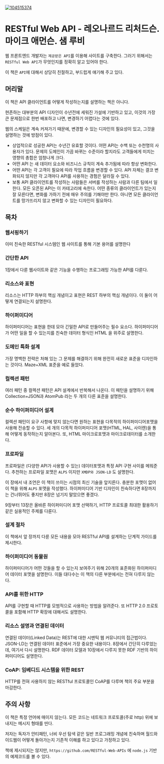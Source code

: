 [![104515374](https://lh3.googleusercontent.com/lJdW39Non-jal3fVnjH6-GGmcvx42DzOSK2pAroPDmuO5hkbCG0a3gYiKgDayfMMTpDeZq6oJlDkxUuGjOJ0112jCkxRQb2f1hmWWDY4EiF3istxy_O_OotMOLRT0kIwnRLPsBOJtb-3-KYCAzJ1cth9Ah-3ZZqFJK_HkSbARqyUyRggGyhqVDqH0QBv-wtOKagcy78pF42fwCZA3fFSvjJAnri4axE4NADnr56OVvxjjtDTjqfBElDGKRaZddvLpM0X_XV-ZbDIp-CwnUf9jM2EZf8cWvUDijmOWt_IBhMk4KbOVcOno5TKQBo6Mcu472LsA7YUu1QYvZgIp95IFzUyfhO6KPhaeEXC9_L-8t8DIYonlLnNPxn6re0Kt2t7Dpe6YcKQv0Ls4ZF44yqDmAcXGr0erlZLb60WzbIliTorJc1WZcYqRVYkcBO0yU5NCacLEb7Tn5KIHZIkGF2nvIgXJEWHSeORbnUsh72cCSLF4UUOlH3Br3z8yNTdjInXNVNFBXIcPMqHbPR7uuHYWQzfljnrBDGwJYvB39ZYn6AxwZRcDIOdqFBp1AntYYm4tB9Or7DVp2nTN3Wv4DCiay77yqi-3KvEuRMfaGURi9tC0qD19HtangZLclVejib9pFsUQ2sMDUWXjLE-7tMwwwXQbQ8QSjeD=w500-h656-no)](http://www.yes24.com/Product/Goods/20103050?scode=032&OzSrank=1)

# RESTful Web API - 레오나르드 리처드슨. 마이크 애먼슨. 샘 루비

웹 프론트엔드 개발자는 `제공받은 API`를 이용해 사이트를 구축한다. 그러기 위해서는 `RESTful Web API`가 무엇인지를 정확히 알고 있어야 한다.

이 책은 `API`에 대해서 상당히 친절하고, 부드럽게 얘기해 주고 있다.

## 머리말

이 책은 API 클라이언트를 어떻게 작성하는지를 설명하는 책은 아니다. 

현존하는 대부분의 API 디자인이 수년전에 세워진 가설에 기반하고 있고, 이것의 가장 큰 문제점으로 한번 배포하고 나면, 변경하기 어렵다는 것에 있다.

웹의 스케일은 계속 커져가기 때문에, 변경할 수 있는 디자인의 필요성이 있고, 그것을 설명하는 것에 방점이 있다.

- 상업적으로 성공한 API는 수년간 유효할 것이다. 어떤 API는 수백 또는 수천명의 사용자가 있다. 문제의 도메인이 가끔 바뀌는 수준이라 할지라도 고객들에게 미치는 영향의 총합은 엄청나게 크다.
- 어떤 API 는 새 데이터 요소와 비즈니스 규칙이 계속 추가됨에 따라 항상 변화한다.
- 어떤 API는 각 고객이 필요에 따라 작업 흐름을 변경할 수 있다. API 자체는 결코 변화되지 않지만 각 고객마다 API를 사용하는 경험은 달라질 수 있다.
- 보통 API 클라이언트를 작성하는 사람들은 서버를 작성하는 사람과 다른 팀에서 일한다. 모든 오픈된 API는 이 카테고리에 속한다. 어떤 종류의 클라이언트가 있는지 잘 모른다면, 변화를 가하기 전에 매우 주의를 기해야만 한다. 아니면 모든 클라이언트를 망가뜨리지 않고 변화할 수 있는 디자인이 필요하다.

## 목차

### 웹서핑하기

이미 친숙한 RESTful 시스템인 웹 사이트를 통해 기본 용어를 설명한다

### 간단한 API

1장에서 다룬 웹사이트와 같은 기능을 수행하는 프로그래밍 가능한 API를 다룬다.

### 리소스와 표현

리소스는 HTTP 하부의 핵심 개념이고 표현은 REST 하부의 핵심 개념이다. 이 둘이 어떻게 연결되는지 설명한다.

### 하이퍼미디어

하이퍼미디어는 표현을 한데 모아 긴밀한 API로 만들어주는 필수 요소다. 하이퍼미디어가 어떤 일을 할 수 있는지를 친숙한 데이터 형식인 HTML 을 위주로 설명한다.

### 도메인 특화 설계

가장 명백한 전략은 처해 있는 그 문제를 해결하기 위해 완전히 새로운 표준을 디자인하는 것이다. Maze+XML 표준을 예로 들었다.

### 컬렉션 패턴

여러 패턴 중 컬렉션 패턴은 API 설계에서 반복해서 나온다. 이 패턴을 설명하기 위해 Collection+JSON과 AtomPub 라는 두 개의 다른 표준을 설명한다.

### 순수 하이퍼미디어 설계

컬렉션 패턴이 요구 사항에 맞지 않는다면 원하는 표현을 다목적의 하이퍼미디어포맷을 사용해 전송할 수 있다. 세 개의 다목적 하이퍼미디어 포맷(HTML, HAL, 사이렌)을 통해 어떻게 동작하는지 알아본다. 또, HTML 마이크로포맷과 마이크로데이터를 소개한다.

### 프로파일

프로파일은 (다양한 API가 사용할 수 있는) 데이터포맷과 특정 API 구현 사이를 메워준다. 추천하는 프로파일 포맷은 `ALPS` 이지만 `XMDP와 JSON-LD` 도 설명한다.

이 장에서 내 조언은 이 책이 쓰이는 시점의 최신 기술을 앞지른다. 충분한 포맷이 없어 이 책을 위해 `ALPS` 포맷을 작성했다. 하이퍼미디어 기반 디자인이 친숙하다면 8장까지는 건너뛰어도 좋지만 8장은 넘기지 말았으면 좋겠다.

9장부터 13장은 올바른 하이퍼미디어 포맷 선택하기, HTTP 프로토콜 최대한 활용하기 같은 실용적인 주제를 다룬다.

### 설계 절차

이 책에서 앞 장까지 다룬 모든 내용을 모아 RESTful API를 설계하는 단계적 가이드를 제시한다.

### 하이퍼미디어 동물원

하이퍼미디어가 어떤 것들을 할 수 있는지 보여주기 위해 20개의 표준화된 하이퍼미디어 데이터 포맷을 설명한다. 이들 대다수는 이 책의 다른 부분에서는 전혀 다루지 않는다.

### API를 위한 HTTP

API를 구현할 때 HTTP를 모범적으로 사용하는 방법을 알려준다. 또 HTTP 2.0 프로토콜을 포함해 HTTP 확장에 대해서도 설명한다.

### 리소스 설명과 연결된 데이터

연결된 데이터(Linked Data)는 REST에 대한 시맨틱 웹 커뮤니티의 접근법이다.
JSON-LD는 연결된 데이터 표준에서 가장 중요한 내용이다. 8장에서 간단히 다루었는데, 여기서 다시 설명한다. RDF 데이터 모델과 10장에서 다루지 못한 RDF 기반의 하이퍼미디어도 설명한다.

### CoAP: 임베디드 시스템을 위한 REST

HTTP를 전혀 사용하지 않는 RESTful 프로토콜인 CoAP를 다루며 책의 주요 부분을 마감한다.

## 주의 사항

이 책은 특정 언어에 매이지 않는다. 모든 코드는 네트워크 프로토콜(주로 http) 위에 보내지는 메시지 형태를 띤다.

저자는 독자가 안티패턴, 너비 우선 탐색 같은 일반 프로그래밍 개념에 친숙하며 월드와이드웹이 어떻게 돌아가는지 기존적 이해를 하고 있다고 가정하고 있다.

책에 제시되지는 않지만, `https://github.com/RESTful-Web-APIs` 에 `node.js` 기반의 예제코드를 볼 수 있다.

